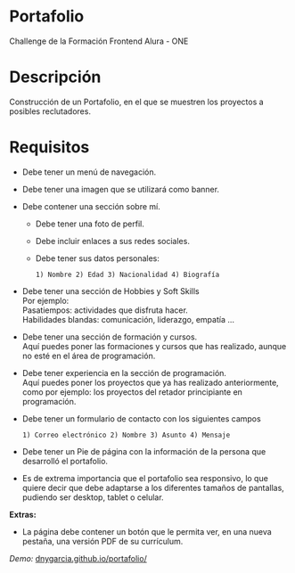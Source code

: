 # **Portafolio**
Challenge de la Formación Frontend Alura - ONE

# Descripción
Construcción de un Portafolio, en el que se muestren los proyectos a posibles reclutadores.

# Requisitos
-   Debe tener un menú de navegación.
-   Debe tener una imagen que se utilizará como banner.
-   Debe contener una sección sobre mí.
    
    -   Debe tener una foto de perfil.
    -   Debe incluir enlaces a sus redes sociales.
    -   Debe tener sus datos personales:
        
         `1) Nombre
         2) Edad
         3) Nacionalidad
         4) Biografía`
        
-   Debe tener una sección de Hobbies y Soft Skills  
    Por ejemplo:  
    Pasatiempos: actividades que disfruta hacer.  
    Habilidades blandas: comunicación, liderazgo, empatía …
    
-   Debe tener una sección de formación y cursos.  
    Aquí puedes poner las formaciones y cursos que has realizado, aunque no esté en el área de programación.
-   Debe tener experiencia en la sección de programación.  
    Aquí puedes poner los proyectos que ya has realizado anteriormente, como por ejemplo: los proyectos del retador principiante en programación.
-   Debe tener un formulario de contacto con los siguientes campos
    
     `1) Correo electrónico
           2) Nombre
           3) Asunto
           4) Mensaje`
    
-   Debe tener un Pie de página con la información de la persona que desarrolló el portafolio.
-   Es de extrema importancia que el portafolio sea responsivo, lo que quiere decir que debe adaptarse a los diferentes tamaños de pantallas, pudiendo ser desktop, tablet o celular.


**Extras:**  
- La página debe contener un botón que le permita ver, en una nueva pestaña, una versión PDF de su currículum.

*Demo:* [dnygarcia.github.io/portafolio/](https://dnygarcia.github.io/portafolio/ "https://dnygarcia.github.io/portafolio/")
